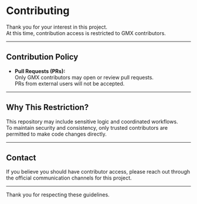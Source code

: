 # Contributing

Thank you for your interest in this project.  
At this time, contribution access is restricted to GMX contributors.

---

## Contribution Policy

- **Pull Requests (PRs):**  
  Only GMX contributors may open or review pull requests.  
  PRs from external users will not be accepted.

---

## Why This Restriction?

This repository may include sensitive logic and coordinated workflows.  
To maintain security and consistency, only trusted contributors are permitted to make code changes directly.

---

## Contact

If you believe you should have contributor access, please reach out through the official communication channels for this project.

---

Thank you for respecting these guidelines.
